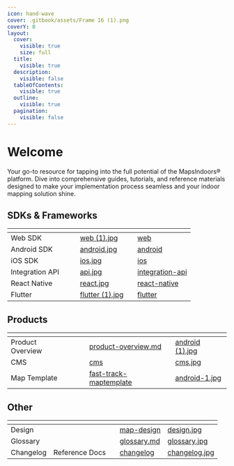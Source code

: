 ```yaml
---
icon: hand-wave
cover: .gitbook/assets/Frame 16 (1).png
coverY: 0
layout:
  cover:
    visible: true
    size: full
  title:
    visible: true
  description:
    visible: false
  tableOfContents:
    visible: true
  outline:
    visible: true
  pagination:
    visible: false
---
```


# Welcome

Your go-to resource for tapping into the full potential of the MapsIndoors® platform. Dive into comprehensive guides, tutorials, and reference materials designed to make your implementation process seamless and your indoor mapping solution shine.

## SDKs & Frameworks

<table data-view="cards"><thead><tr><th></th><th data-hidden></th><th data-hidden></th><th data-hidden data-card-cover data-type="files"></th><th data-hidden data-type="content-ref"></th><th data-hidden data-card-target data-type="content-ref"></th></tr></thead><tbody><tr><td>Web SDK</td><td></td><td></td><td><a href=".gitbook/assets/web (1).jpg">web (1).jpg</a></td><td></td><td><a href="sdks-and-frameworks/web/">web</a></td></tr><tr><td>Android SDK</td><td></td><td></td><td><a href=".gitbook/assets/android.jpg">android.jpg</a></td><td></td><td><a href="sdks-and-frameworks/android/">android</a></td></tr><tr><td>iOS SDK</td><td></td><td></td><td><a href=".gitbook/assets/ios.jpg">ios.jpg</a></td><td></td><td><a href="sdks-and-frameworks/ios/">ios</a></td></tr><tr><td>Integration API</td><td></td><td></td><td><a href=".gitbook/assets/api.jpg">api.jpg</a></td><td></td><td><a href="sdks-and-frameworks/integration-api/">integration-api</a></td></tr><tr><td>React Native</td><td></td><td></td><td><a href=".gitbook/assets/react.jpg">react.jpg</a></td><td></td><td><a href="sdks-and-frameworks/react-native/">react-native</a></td></tr><tr><td>Flutter</td><td></td><td></td><td><a href=".gitbook/assets/flutter (1).jpg">flutter (1).jpg</a></td><td></td><td><a href="sdks-and-frameworks/flutter/">flutter</a></td></tr></tbody></table>

## Products

<table data-view="cards"><thead><tr><th></th><th data-hidden></th><th data-hidden></th><th data-hidden data-card-target data-type="content-ref"></th><th data-hidden data-card-cover data-type="files"></th></tr></thead><tbody><tr><td>Product Overview</td><td></td><td></td><td><a href="products/product-overview.md">product-overview.md</a></td><td><a href=".gitbook/assets/android (1).jpg">android (1).jpg</a></td></tr><tr><td>CMS</td><td></td><td></td><td><a href="products/cms/">cms</a></td><td><a href=".gitbook/assets/cms.jpg">cms.jpg</a></td></tr><tr><td>Map Template</td><td></td><td></td><td><a href="products/fast-track-maptemplate/">fast-track-maptemplate</a></td><td><a href=".gitbook/assets/android-1.jpg">android-1.jpg</a></td></tr></tbody></table>

## Other

<table data-view="cards"><thead><tr><th></th><th data-hidden></th><th data-hidden></th><th data-hidden data-card-target data-type="content-ref"></th><th data-hidden data-card-cover data-type="files"></th></tr></thead><tbody><tr><td>Design</td><td></td><td></td><td><a href="other/map-design/">map-design</a></td><td><a href=".gitbook/assets/design.jpg">design.jpg</a></td></tr><tr><td>Glossary</td><td></td><td></td><td><a href="other/glossary.md">glossary.md</a></td><td><a href=".gitbook/assets/glossary.jpg">glossary.jpg</a></td></tr><tr><td>Changelog</td><td>Reference Docs</td><td></td><td><a href="other/changelog/">changelog</a></td><td><a href=".gitbook/assets/changelog.jpg">changelog.jpg</a></td></tr></tbody></table>
